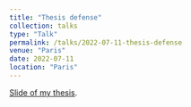 ```yaml
---
title: "Thesis defense"
collection: talks
type: "Talk"
permalink: /talks/2022-07-11-thesis-defense
venue: "Paris"
date: 2022-07-11
location: "Paris"
---
```


[Slide of my thesis](/files/slide-thesis/slide-thesis.html).
